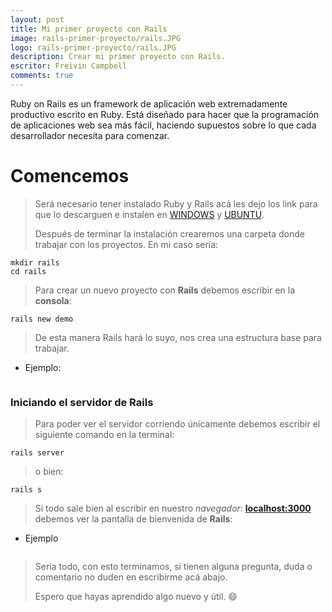 ```yaml
---
layout: post
title: Mi primer proyecto con Rails
image: rails-primer-proyecto/rails.JPG
logo: rails-primer-proyecto/rails.JPG
description: Crear mi primer proyecto con Rails.
escritor: Freivin Campbell
comments: true
---
```


<p class="intro"><span class="dropcap">R</span>uby on Rails es un framework de aplicación web extremadamente productivo escrito en Ruby. Está diseñado para hacer que la programación de aplicaciones web sea más fácil, haciendo supuestos sobre lo que cada desarrollador necesita para comenzar.</p>

# Comencemos

> Será necesario tener instalado Ruby y Rails acá les dejo los link para que lo descarguen e instalen en [WINDOWS](https://goo.gl/yjFmnp) y [UBUNTU](https://goo.gl/y3Lp8G).
>
> Después de terminar la instalación crearemos una carpeta donde trabajar con los proyectos. En mi caso sería:

```shell  
mkdir rails
cd rails
```

> Para crear un nuevo proyecto con **Rails** debemos escribir en la **consola**:

```shell  
rails new demo
```
> De esta manera Rails hará lo suyo, nos crea una estructura base para trabajar.

-   Ejemplo:

<img src="{{ '/assets/img/rails-primer-proyecto/rails-1.PNG' | prepend: site.baseurl }}" alt="">

### Iniciando el servidor de Rails

> Para poder ver el servidor corriendo únicamente debemos escribir el siguiente comando en la terminal:

```shell  
rails server
```
> o bien:

```shell  
rails s
```

> Si todo sale bien al escribir en nuestro *navegador*: **[localhost:3000](http://localhost:3000/)** debemos ver la pantalla de bienvenida de **Rails**:

-   Ejemplo

<img src="{{ '/assets/img/rails-primer-proyecto/rails-2.PNG' | prepend: site.baseurl }}" alt="">  

> Seria todo, con esto terminamos, si tienen alguna pregunta, duda o comentario no duden en escribirme acá abajo.
>
> Espero que hayas aprendido algo nuevo y útil. :smile:
